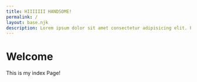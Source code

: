 ```yaml
---
title: HIIIIIII HANDSOME!
permalink: /
layout: base.njk
description: Lorem ipsum dolor sit amet consectetur adipisicing elit. Perferendis accusantium sit illo neque rem omnis quaerat, nam similique vitae delectus ad magni vel quo maxime, magnam placeat. Reprehenderit, distinctio aliquam?
---
```


# Welcome

This is my index Page!